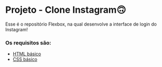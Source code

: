 # Projeto - Clone Instagram🙃

Esse é o repositório Flexbox, na qual desenvolve a interface de login do Instagram! 

### Os requisitos são:

- [HTML básico](https://www.w3schools.com/html/)
- [CSS básico](https://developer.mozilla.org/pt-BR/docs/Web/CSS)

